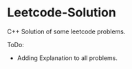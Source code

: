 # Leetcode-Solution
C++ Solution of some leetcode problems. 

ToDo:
- Adding Explanation to all problems.